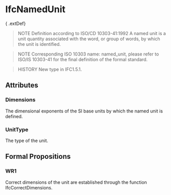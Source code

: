 # IfcNamedUnit

{ .extDef}
<!-- end of short definition -->

> NOTE Definition according to ISO/CD 10303-41:1992
> A named unit is a unit quantity associated with the word, or group of words, by which the unit is identified.

> NOTE Corresponding ISO 10303 name: named_unit, please refer to ISO/IS 10303-41 for the final definition of the formal standard.

> HISTORY New type in IFC1.5.1.

## Attributes

### Dimensions
The dimensional exponents of the SI base units by which the named unit is defined.

### UnitType
The type of the unit.

## Formal Propositions

### WR1
Correct dimensions of the unit are established through the function IfcCorrectDimensions.
